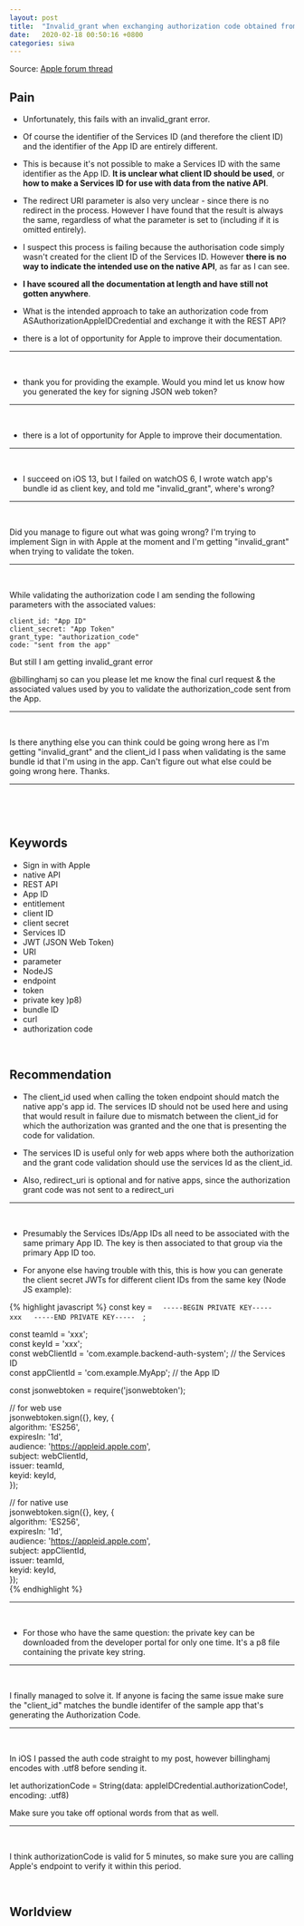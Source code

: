 ```yaml
---
layout: post
title:  "Invalid_grant when exchanging authorization code obtained from 'ASAuthorizationAppleIDCredential' on the server-side"
date:   2020-02-18 00:50:16 +0800
categories: siwa
---
```



Source: [Apple forum thread](https://forums.developer.apple.com/thread/118135)

## Pain
- Unfortunately, this fails with an invalid_grant error.

- Of course the identifier of the Services ID (and therefore the client ID) and the identifier of the App ID are entirely different.

- This is because it's not possible to make a Services ID with the same identifier as the App ID. **It is unclear what client ID should be used**, or **how to make a Services ID for use with data from the native API**.

- The redirect URI parameter is also very unclear - since there is no redirect in the process. However I have found that the result is always the same, regardless of what the parameter is set to (including if it is omitted entirely).

- I suspect this process is failing because the authorisation code simply wasn't created for the client ID of the Services ID. However **there is no way to indicate the intended use on the native API**, as far as I can see.

- **I have scoured all the documentation at length and have still not gotten anywhere**. 

- What is the intended approach to take an authorization code from ASAuthorizationAppleIDCredential and exchange it with the REST API?

- there is a lot of opportunity for Apple to improve their documentation.

----
&nbsp;  
- thank you for providing the example. Would you mind let us know how you generated the key for signing JSON web token?

 

----
&nbsp; 
- there is a lot of opportunity for Apple to improve their documentation.

----
&nbsp;

- I succeed on iOS 13, but I failed on watchOS 6, I wrote watch app's bundle id as client key, and told me "invalid_grant", where's wrong?

----
&nbsp;

Did you manage to figure out what was going wrong? I'm trying to implement Sign in with Apple at the moment and I'm getting "invalid_grant" when trying to validate the token.

----
&nbsp;

While validating the authorization code I am sending the following parameters with the associated values:
 
```
client_id: "App ID"  
client_secret: "App Token"  
grant_type: "authorization_code"  
code: "sent from the app"  
```
 
But still I am getting invalid_grant error
 
@billinghamj so can you please let me know the final curl request & the associated values used by you to validate the authorization_code sent from the App.

----
&nbsp;

Is there anything else you can think could be going wrong here as I'm getting "invalid_grant" and the client_id I pass when validating is the same bundle id that I'm using in the app. Can't figure out what else could be going wrong here. Thanks.

----
&nbsp;



&nbsp;  

## Keywords
- Sign in with Apple
- native API
- REST API
- App ID
- entitlement
- client ID
- client secret
- Services ID
- JWT (JSON Web Token)
- URI
- parameter
- NodeJS
- endpoint
- token
- private key )p8)
- bundle ID
- curl
- authorization code



&nbsp;  

## Recommendation

- The client_id used when calling the token endpoint should match the native app's app id. The services ID should not be used here and using that would result in failure due to mismatch between the client_id for which the authorization was granted and the one that is presenting the code for validation.
 
- The services ID is useful only for web apps where both the authorization and the grant code validation should use the services Id as the client_id.
 
- Also, redirect_uri is optional and for native apps, since the authorization grant code was not sent to a redirect_uri


----
&nbsp;

- Presumably the Services IDs/App IDs all need to be associated with the same primary App ID. The key is then associated to that group via the primary App ID too.

- For anyone else having trouble with this, this is how you can generate the client secret JWTs for different client IDs from the same key (Node JS example):

{% highlight javascript %}
const key = `  
-----BEGIN PRIVATE KEY-----  
xxx  
-----END PRIVATE KEY-----  
`;  
  
const teamId = 'xxx';  
const keyId = 'xxx';  
const webClientId = 'com.example.backend-auth-system'; // the Services ID  
const appClientId = 'com.example.MyApp'; // the App ID  
  
const jsonwebtoken = require('jsonwebtoken');  
  
// for web use  
jsonwebtoken.sign({}, key, {  
  algorithm: 'ES256',  
  expiresIn: '1d',  
  audience: 'https://appleid.apple.com',  
  subject: webClientId,  
  issuer: teamId,  
  keyid: keyId,  
});  
  
// for native use  
jsonwebtoken.sign({}, key, {  
  algorithm: 'ES256',  
  expiresIn: '1d',  
  audience: 'https://appleid.apple.com',  
  subject: appClientId,  
  issuer: teamId,  
  keyid: keyId,  
});  
{% endhighlight %}



----
&nbsp;

- For those who have the same question: the private key can be downloaded from the developer portal for only one time. It's a p8 file containing the private key string.



----
&nbsp;

I finally managed to solve it. If anyone is facing the same issue make sure the "client_id" matches the bundle identifer of the sample app that's generating the Authorization Code.

----
&nbsp;

In iOS I passed the auth code straight to my post, however billinghamj encodes with .utf8 before sending it.
 
let authorizationCode = String(data: appleIDCredential.authorizationCode!, encoding: .utf8)  
 
Make sure you take off optional words from that as well.

----
&nbsp;

I think authorizationCode is valid for 5 minutes, so make sure you are calling Apple's endpoint to verify it within this period.

&nbsp;

## Worldview

&nbsp;